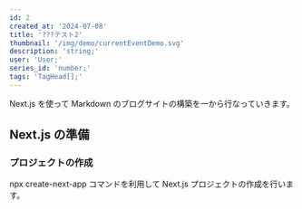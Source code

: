 ```yaml
---
id: 2
created_at: '2024-07-08'
title: '???テスト2'
thumbnail: '/img/demo/currentEventDemo.svg'
description: 'string;'
user: 'User;'
series_id: 'number;'
tags: 'TagHead[];'
---
```

Next.js を使って Markdown のブログサイトの構築を一から行なっていきます。

## Next.js の準備

### プロジェクトの作成

npx create-next-app コマンドを利用して Next.js プロジェクトの作成を行います。
